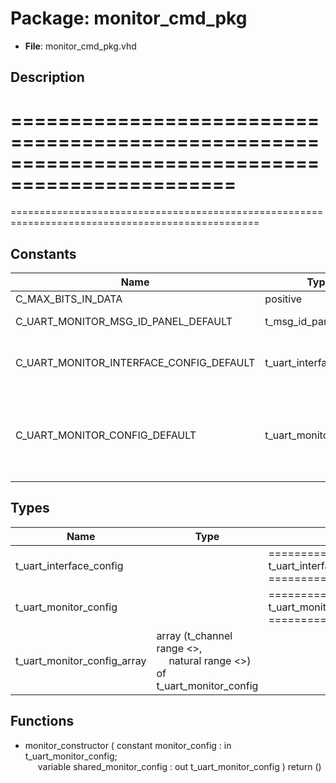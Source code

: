 # Package: monitor_cmd_pkg

- **File**: monitor_cmd_pkg.vhd
## Description

=================================================================================================
=================================================================================================
=================================================================================================

## Constants

| Name                                    | Type                    | Value                                                                                                                                                                                                                                                                                                                                                                                                                   | Description |
| --------------------------------------- | ----------------------- | ----------------------------------------------------------------------------------------------------------------------------------------------------------------------------------------------------------------------------------------------------------------------------------------------------------------------------------------------------------------------------------------------------------------------- | ----------- |
| C_MAX_BITS_IN_DATA                      | positive                |  8                                                                                                                                                                                                                                                                                                                                                                                                                      |             |
| C_UART_MONITOR_MSG_ID_PANEL_DEFAULT     | t_msg_id_panel          |  (     ID_MONITOR => ENABLED,<br><span style="padding-left:20px">     others     => DISABLED   )                                                                                                                                                                                                                                                                                                                        |             |
| C_UART_MONITOR_INTERFACE_CONFIG_DEFAULT | t_uart_interface_config |  (     bit_time         => 0 ns,<br><span style="padding-left:20px">     num_data_bits    => 8,<br><span style="padding-left:20px">     parity           => PARITY_ODD,<br><span style="padding-left:20px">     num_stop_bits    => STOP_BITS_ONE   )                                                                                                                                                                   |             |
| C_UART_MONITOR_CONFIG_DEFAULT           | t_uart_monitor_config   |  (     scope_name               => (1 to 14 => "set scope name",<br><span style="padding-left:20px"> others => NUL),<br><span style="padding-left:20px">     msg_id_panel             => C_UART_MONITOR_MSG_ID_PANEL_DEFAULT,<br><span style="padding-left:20px">     interface_config         => C_UART_MONITOR_INTERFACE_CONFIG_DEFAULT,<br><span style="padding-left:20px">     transaction_display_time => 0 ns   ) |             |
## Types

| Name                        | Type                                                                                                       | Description                                                                                                                                                                                                                                                                                   |
| --------------------------- | ---------------------------------------------------------------------------------------------------------- | --------------------------------------------------------------------------------------------------------------------------------------------------------------------------------------------------------------------------------------------------------------------------------------------- |
| t_uart_interface_config     |                                                                                                            | ===============================================================================================  t_uart_interface_config  - Record type which holds the configurations of the UART interface ===============================================================================================  |
| t_uart_monitor_config       |                                                                                                            | ===============================================================================================  t_uart_monitor_config  - Record type which holds the general configurations of the monitor ===============================================================================================   |
| t_uart_monitor_config_array | array (t_channel range <>,<br><span style="padding-left:20px"> natural range <>) of t_uart_monitor_config  |                                                                                                                                                                                                                                                                                               |
## Functions
- monitor_constructor <font id="function_arguments">( constant monitor_config        : in  t_uart_monitor_config;<br><span style="padding-left:20px"> variable shared_monitor_config : out t_uart_monitor_config ) </font> <font id="function_return">return ()</font>

